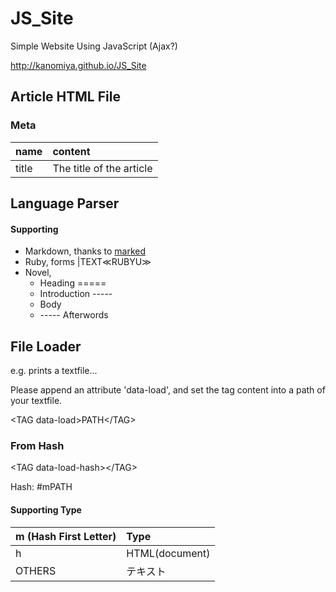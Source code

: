 # JS_Site
Simple Website Using JavaScript (Ajax?)

http://kanomiya.github.io/JS_Site

## Article HTML File

### Meta
|name|content|
|:--|:--|
|title|The title of the article|

## Language Parser
#### Supporting
- Markdown, thanks to [marked](https://github.com/chjj/marked)
- Ruby, forms |TEXT≪RUBYU≫
- Novel, 
    - Heading =====
    - Introduction -----
    - Body
    - ----- Afterwords

## File Loader
e.g. prints a textfile...

Please append an attribute 'data-load', and set the tag content into a path of your textfile.

&lt;TAG data-load&gt;PATH&lt;/TAG&gt;

### From Hash
&lt;TAG data-load-hash&gt;&lt;/TAG&gt;

Hash: #mPATH

#### Supporting Type
|m (Hash First Letter)|Type|
|:--|:--|
|h|HTML(document)|
|OTHERS|テキスト|
